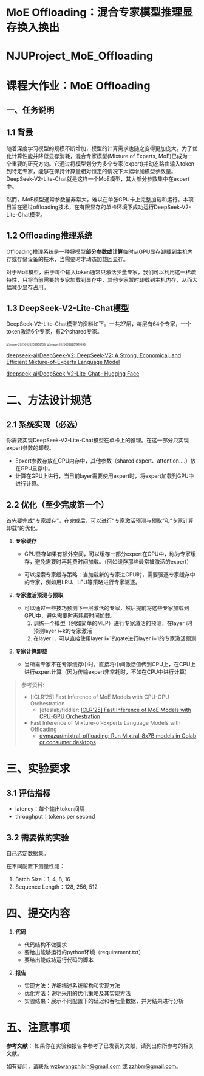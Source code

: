 # MoE Offloading：混合专家模型推理显存换入换出

# NJUProject_MoE_Offloading

# 课程大作业：MoE Offloading

## 一、任务说明

## 1.1 背景

随着深度学习模型的规模不断增加，模型的计算需求也随之变得更加庞大。为了优化计算性能并降低显存消耗，混合专家模型(Mixture of Experts, MoE)已成为一个重要的研究方向。它通过将模型划分为多个专家(expert)并动态路由输入token到特定专家，能够在保持计算量相对恒定的情况下大幅增加模型参数量。DeepSeek-V2-Lite-Chat就是这样一个MoE模型，其大部分参数集中在expert中。

然而，MoE模型通常参数量非常大，难以在单张GPU卡上完整加载和运行。本项目旨在通过offloading技术，在有限显存的单卡环境下成功运行DeepSeek-V2-Lite-Chat模型。

## 1.2 Offloading推理系统

Offloading推理系统是一种将模型**部分参数或计算**临时从GPU显存卸载到主机内存或存储设备的技术，当需要时才动态加载回显存。

对于MoE模型，由于每个输入token通常只激活少量专家，我们可以利用这一稀疏特性，只将当前需要的专家加载到显存中，其他专家暂时卸载到主机内存，从而大幅减少显存占用。

## 1.3 DeepSeek-V2-Lite-Chat模型

DeepSeek-V2-Lite-Chat模型的资料如下。一共27层，每层有64个专家，一个token激活6个专家，有2个shared专家。

<img src="../images/NJUProject_MoE_Offloading/image-20250326203906158.png" alt="image-20250326203906158" style="zoom:50%;" />

<img src="../images/NJUProject_MoE_Offloading/image-20250326201919893.png" alt="image-20250326201919893" style="zoom: 50%;" />

[deepseek-ai/DeepSeek-V2: DeepSeek-V2: A Strong, Economical, and Efficient Mixture-of-Experts Language Model](https://github.com/deepseek-ai/DeepSeek-V2)

[deepseek-ai/DeepSeek-V2-Lite-Chat · Hugging Face](https://huggingface.co/deepseek-ai/DeepSeek-V2-Lite-Chat)



# 二、方法设计规范

## 2.1 系统实现（必选）

你需要实现DeepSeek-V2-Lite-Chat模型在单卡上的推理。在这一部分只实现expert参数的卸载。

* Epxert参数存放在CPU内存中，其他参数（shared expert、attention....）放在GPU显存中。
* 计算在GPU上进行，当目前layer需要使用expert时，将expert加载到GPU中进行计算。

## 2.2 优化（至少完成第一个）

首先要完成“专家缓存”，在完成后，可以进行“专家激活预测与预取”和“专家计算卸载”的优化。

1. **专家缓存**

   * GPU显存如果有额外空间，可以缓存一部分expert在GPU中，称为专家缓存，避免需要时再耗费时间加载。（例如缓存那些最常被激活的expert）

   * 可以探索专家缓存策略：当加载新的专家进GPU时，需要驱逐专家缓存中的专家，例如用LRU、LFU等策略进行专家驱逐。

2. **专家激活预测与预取**
   * 可以通过一些技巧预测下一层激活的专家，然后提前将这些专家加载到GPU中，避免需要时再耗费时间加载。
     1. 训练一个模型（例如简单的MLP）进行专家激活的预测，在layer i时预测layer i+k的专家激活
     2. 在layer i，可以直接使用layer i+1的gate进行layer i+1的专家激活预测

3. **专家计算卸载**
   * 当所需专家不在专家缓存中时，直接将中间激活值传到CPU上，在CPU上进行expert计算（因为传输expert非常耗时，不如在CPU中进行计算）

> 参考资料:
>
> * [ICLR'25] Fast Inference of MoE Models with CPU-GPU Orchestration
>   * [efeslab/fiddler: [ICLR'25\] Fast Inference of MoE Models with CPU-GPU Orchestration](https://github.com/efeslab/fiddler)
> * Fast Inference of Mixture-of-Experts Language Models with Offloading
>   * [dvmazur/mixtral-offloading: Run Mixtral-8x7B models in Colab or consumer desktops](https://github.com/dvmazur/mixtral-offloading/tree/master)



# 三、实验要求

## 3.1 评估指标

* latency：每个输出token间隔
* throughput：tokens per second

## 3.2 需要做的实验

自己选定数据集。

在不同配置下测量性能：

1. Batch Size：1, 4, 8, 16
2. Sequence Length：128, 256, 512

# 四、提交内容

1. **代码**

   * 代码结构不做要求
   * 要给出能够运行的python环境（requirement.txt）
   * 要给出能成功运行代码的脚本

2. **报告**

   * 实现方法：详细描述系统架构和实现方法

   - 优化方法：说明采用的优化策略及其实现方法
   - 实验结果：展示不同配置下的延迟和吞吐量数据，并对结果进行分析

# 五、注意事项

**参考文献：** 如果你在实验和报告中参考了已发表的文献，请列出你所参考的相关文献。

如有疑问，请联系 wzbwangzhibin@gmail.com 或 zzhbrr@gmail.com。
